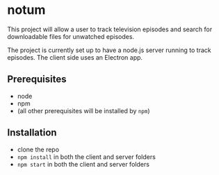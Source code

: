# notum

This project will allow a user to track television episodes and search for downloadable files for unwatched episodes.

The project is currently set up to have a node.js server running to track episodes. The client side uses an Electron app. 

## Prerequisites

 - node
 - npm
 - (all other prerequisites will be installed by `npm`)

## Installation
- clone the repo
- `npm install` in both the client and server folders
- `npm start` in both the client and server folders

